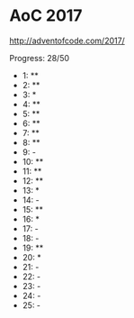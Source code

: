 AoC 2017
====

http://adventofcode.com/2017/


Progress: 28/50

- 1:      **
- 2:      **
- 3:      *
- 4:      **
- 5:      **
- 6:      **
- 7:      **
- 8:      **
- 9:      -
- 10:     **
- 11:     **
- 12:     **
- 13:     *
- 14:     -
- 15:     **
- 16:     *
- 17:     -
- 18:     -
- 19:     **
- 20:     *
- 21:     -
- 22:     -
- 23:     -
- 24:     -
- 25:     -